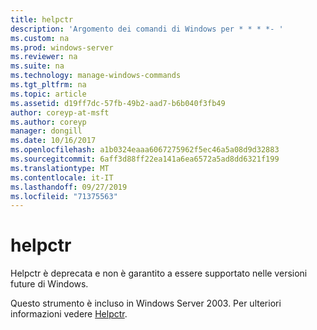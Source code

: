 ```yaml
---
title: helpctr
description: 'Argomento dei comandi di Windows per * * * *- '
ms.custom: na
ms.prod: windows-server
ms.reviewer: na
ms.suite: na
ms.technology: manage-windows-commands
ms.tgt_pltfrm: na
ms.topic: article
ms.assetid: d19ff7dc-57fb-49b2-aad7-b6b040f3fb49
author: coreyp-at-msft
ms.author: coreyp
manager: dongill
ms.date: 10/16/2017
ms.openlocfilehash: a1b0324eaaa6067275962f5ec46a5a08d9d32883
ms.sourcegitcommit: 6aff3d88ff22ea141a6ea6572a5ad8dd6321f199
ms.translationtype: MT
ms.contentlocale: it-IT
ms.lasthandoff: 09/27/2019
ms.locfileid: "71375563"
---
```

# <a name="helpctr"></a>helpctr



Helpctr è deprecata e non è garantito a essere supportato nelle versioni future di Windows.

Questo strumento è incluso in Windows Server 2003. Per ulteriori informazioni vedere [Helpctr](https://technet.microsoft.com/library/cc755821(v=ws.10).aspx).